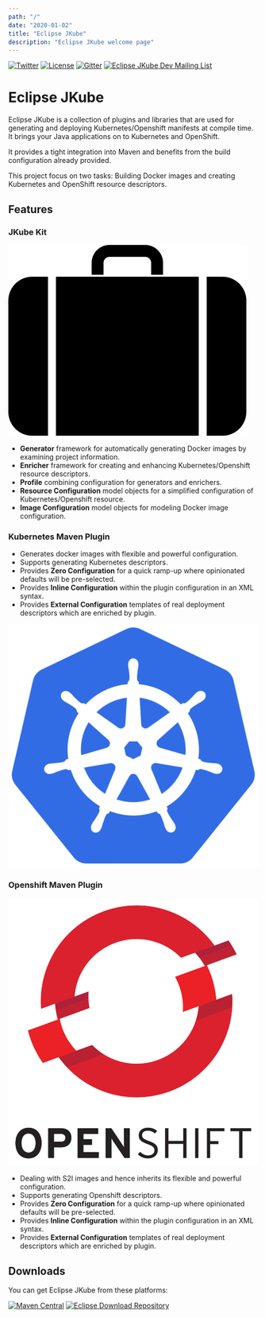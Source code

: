 ```yaml
---
path: "/"
date: "2020-01-02"
title: "Eclipse JKube"
description: "Eclipse JKube welcome page"
---
```

<div class="hero">
<div class="hero-content">

<div class="getting-involved">

[![Twitter](https://img.shields.io/twitter/follow/jkubeio?label=Follow)](https://twitter.com/jkubeio)
[![License](https://img.shields.io/badge/License-EPL%202.0-red.svg?label=license&logo=eclipse)](https://www.eclipse.org/legal/epl-2.0/)
[![Gitter](https://badges.gitter.im/eclipse/jkube.svg)](https://gitter.im/eclipse/jkube?utm_source=badge&utm_medium=badge&utm_campaign=pr-badge)
[![Eclipse JKube Dev Mailing List](https://img.shields.io/badge/Eclipse%20JKube%20-Developer%20Mailing%20List-orange)](https://accounts.eclipse.org/mailing-list/jkube-dev)

</div>

# Eclipse JKube

Eclipse JKube is a collection of plugins and libraries that are used for generating and deploying Kubernetes/Openshift
manifests at compile time. It brings your Java applications on to Kubernetes and OpenShift.

It provides a tight integration into Maven and benefits from the build configuration already provided.

This project focus on two tasks: Building Docker images and creating Kubernetes and OpenShift resource descriptors.

</div>
</div>

## Features

### JKube Kit

<div class="highlight">

![JKube Kit](index/briefcase-icon.svg "JKube Kit")

* **Generator** framework for automatically generating Docker images by examining project information.
* **Enricher** framework for creating and enhancing Kubernetes/Openshift resource descriptors.
* **Profile** combining configuration for generators and enrichers.
* **Resource Configuration** model objects for a simplified configuration of Kubernetes/Openshift resource.
* **Image Configuration** model objects for modeling Docker image configuration.

</div>

### Kubernetes Maven Plugin

<div class="highlight">

* Generates docker images with flexible and powerful configuration.
* Supports generating Kubernetes descriptors.
* Provides **Zero Configuration** for a quick ramp-up where opinionated defaults will be pre-selected.
* Provides **Inline Configuration** within the plugin configuration in an XML syntax.
* Provides **External Configuration** templates of real deployment descriptors which are enriched by plugin.

![JKube Kit](index/kubernetes-logo.svg "JKube Kit")

</div>

### Openshift Maven Plugin

<div class="highlight">

![JKube Kit](index/openshift-logo.svg "JKube Kit")

* Dealing with S2I images and hence inherits its flexible and powerful configuration.
* Supports generating Openshift descriptors.
* Provides **Zero Configuration** for a quick ramp-up where opinionated defaults will be pre-selected.
* Provides **Inline Configuration** within the plugin configuration in an XML syntax.
* Provides **External Configuration** templates of real deployment descriptors which are enriched by plugin.

</div>

<div class="section-dark">

## Downloads

You can get Eclipse JKube from these platforms:

[![Maven Central](https://img.shields.io/maven-central/v/org.eclipse.jkube/jkube.svg?label=Maven%20Central)](https://search.maven.org/search?q=g:%22org.eclipse.jkube%22%20AND%20a:%22jkube%22)
[![Eclipse Download Repository](https://img.shields.io/badge/eclipse%20downloads-downloads.eclipse.org-red)](https://download.eclipse.org/jkube/)

</div>
